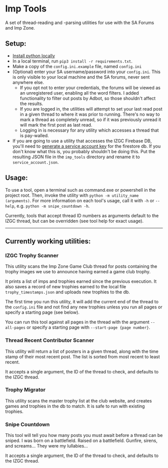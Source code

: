 # Imp Tools
A set of thread-reading and -parsing utilities for use with the SA Forums and 
Imp Zone. 

## Setup: 
- [Install python locally](
https://wiki.python.org/moin/BeginnersGuide/Download)
- In a local terminal, run `pip3 install -r requirements.txt`.
- Make a copy of the `config.ini.example` file, named `config.ini`
- (Optional) enter your SA username/password into your `config.ini`. This is 
only visible to your local machine and the SA forums, never sent anywhere 
  else.
  - If you opt not to enter your credentials, the forums will be viewed as an
    unregistered user, enabling all the word filters. I added functionality to
    filter out posts by Adbot, so those shouldn't affect the results.
  - If you are logged in, the utilities will attempt to set your last read
    post in a given thread to where it was prior to running. There's no
    way to mark a thread as completely unread, so if it was previously unread
    it will mark the first post as last read.
  - Logging in is necessary for any utility which accesses a thread that is 
    pay-walled.
- If you are going to use a utility that accesses the IZGC Firebase DB, you'll
need to [generate a service account key](
https://cloud.google.com/docs/authentication/provide-credentials-adc#local-key) 
for the firestore db. If you don't know what this is, you probably shouldn't be 
doing this. Put the resulting JSON file in the `imp_tools` directory and rename 
it to `service_account.json`.

## Usage:
To use a tool, open a terminal such as command.exe or powershell in the
project root. Then, invoke the utility with `python -m utility_name 
(arguments)`. For more information on each tool's usage, call it with `-h` or 
`--help`, e.g. `python -m snipe_countdown -h`.

Currently, tools that accept thread ID numbers as arguments default to the IZGC
thread, but can be overridden (see tool help for exact usage).

---

## Currently working utilities:

### IZGC Trophy Scanner

This utility scans the Imp Zone Game Club thread for posts containing the
trophy images we use to announce having earned a game club trophy.

It prints a list of imps and trophies earned since the previous execution. It 
also saves a record of new trophies earned to the local file 
`trophy_timestamps.json`  and uploads new trophies to the db.

The first time you run this utility, it will add the current end of the thread
to the `config.ini` file and not find any new trophies unless you run all pages
or specify a starting page (see below).

You can run this tool against all pages in the thread with the argument
`--all-pages` or specify a starting page with `--start-page {page number}`.

### Thread Recent Contributor Scanner

This utility will return a list of posters in a given thread, along with the
time stamp of their most recent post. The list is sorted from most recent to 
least recent. 

It accepts a single argument, the ID of the thread to check, and defaults to
the IZGC thread.

### Trophy Migrator

This utility scans the master trophy list at the club website, and creates
games and trophies in the db to match. It is safe to run with existing
trophies.

### Snipe Countdown

This tool will tell you how many posts you must await before a thread can be 
sniped. I was born on a battlefield. Raised on a battlefield. Gunfire, sirens, 
and screams... They were my lullabies...

It accepts a single argument, the ID of the thread to check, and defaults to
the IZGC thread.

